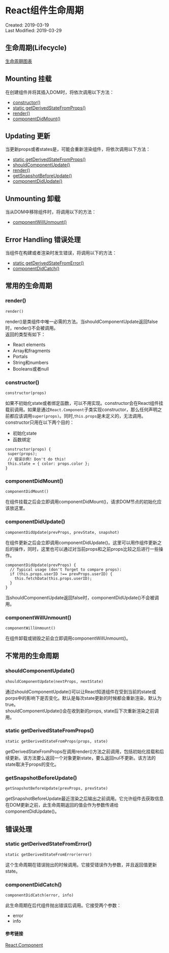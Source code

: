 # React组件生命周期
Created: 2019-03-19  
Last Modified: 2019-03-29

## 生命周期(Lifecycle)
[生命周期图表](http://projects.wojtekmaj.pl/react-lifecycle-methods-diagram/)  

## Mounting 挂载
在创建组件并将其插入DOM时，将依次调用以下方法：
- [constructor()](#constructor)
- [static getDerivedStateFromProps()](#static-getDerivedStateFromProps)
- [render()](#render)
- [componentDidMount()](#componentDidMount)

## Updating 更新
当更新props或者states是，可能会重新渲染组件，将依次调用以下方法：
- [static getDerivedStateFromProps()](#static-getDerivedStateFromProps)
- [shouldComponentUpdate()](#shouldComponentUpdate)
- [render()](#render)
- [getSnapshotBeforeUpdate()](#getSnapshotBeforeUpdate)
- [componentDidUpdate()](#componentDidUpdate)

## Unmounting 卸载
当从DOM中移除组件时，将调用以下的方法：
- [componentWillUnmount()](#componentWillUnmount)

## Error Handling 错误处理
当组件在构建或者渲染时发生错误，将调用以下的方法：
- [static getDerivedStateFromError()](#static-getDerivedStateFromError)
- [componentDidCatch()](#componentDidCatch)

## 常用的生命周期
### render()
```
render()
```  
render()是类组件中唯一必需的方法。当shouldComponentUpdate返回false时，render()不会被调用。  
返回的类型有如下：
- React elements
- Array和fragments
- Portals
- String和numbers
- Booleans或者null

### constructor()
```
constructor(props)
```
如果不初始化state或者绑定函数，可以不用实现。constructor会在React组件挂载前调用。如果是通过`React.Component`子类实现constructor，那么任何声明之前都应该调用`super(props)`。同时,`this.props`是未定义的，无法调用。  
constructor只用在以下两个目的：
- 初始化state
- 函数绑定

```
constructor(props) {
 super(props);
 // 错误示例! Don't do this! 
 this.state = { color: props.color };
}
```

### componentDidMount()
```
componentDidMount()
```
在组件挂载之后会立即调用componentDidMount()，请求DOM节点的初始化应该放这里。

### componentDidUpdate()
```
componentDidUpdate(prevProps, prevState, snapshot)
```
在组件更新之后会立即调用componentDidUpdate()。这里可以用作组件更新之后的操作，同时，这里也可以通过对当前props和之前props比较之后进行一些操作。
```
componentDidUpdate(prevProps) {
  // Typical usage (don't forget to compare props):
  if (this.props.userID !== prevProps.userID) {
    this.fetchData(this.props.userID);
  }
}
```
当shouldComponentUpdate返回false时，componentDidUpdate()不会被调用。

### componentWillUnmount()
```
componentWillUnmount()
```
在组件卸载或销毁之前会立即调用componentWillUnmount()。

## 不常用的生命周期
### shouldComponentUpdate()
```
shouldComponentUpdate(nextProps, nextState)
```
通过shouldComponentUpdate()可以让React知道组件在受到当前的state或porps中的影响下是否变化。默认是每次state更新的时候都会重新渲染，默认为true。  
shouldComponentUpdate()会在收到新的props, state后下次重新渲染之前调用。

### static getDerivedStateFromProps()
```
static getDerivedStateFromProps(props, state)
```
getDerivedStateFromProps在调用render()方法之前调用，包括初始化挂载和后续更新。该方法要么返回一个对象更新state，要么返回nul不更新。该方法的state取决于props的变化。

### getSnapshotBeforeUpdate()
```
getSnapshotBeforeUpdate(prevProps, prevState)
```
getSnapshotBeforeUpdate最近渲染之后输出之前调用。它允许组件去获取信息在DOM更新之前，此生命周期返回的值会作为参数传递给componentDidUpdate()。

## 错误处理
### static getDerivedStateFromError()
```
static getDerivedStateFromError(error)
```
这个生命周期在错误抛出的时候调用。它接受错误作为参数，并且返回值更新state。

### componentDidCatch()
```
componentDidCatch(error, info)
```
此生命周期在后代组件抛出错误后调用。它接受两个参数：
- error
- info

#### 参考链接
[React.Component](https://reactjs.org/docs/react-component.html)